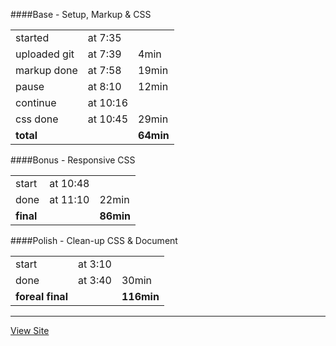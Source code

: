 ####Base - Setup, Markup & CSS
<table>
    <tr><td>started      </td><td> at 7:35  </td><td>           </td></tr>
    <tr><td>uploaded git </td><td> at 7:39  </td><td>   4min    </td></tr>
    <tr><td>markup done  </td><td> at 7:58  </td><td>   19min   </td></tr>
    <tr><td>pause        </td><td> at 8:10  </td><td>   12min   </td></tr>
    <tr><td>continue     </td><td> at 10:16 </td><td>           </td></tr>
    <tr><td>css done     </td><td> at 10:45 </td><td>   29min   </td></tr>
    <tr><td><strong>total</strong>        </td><td>          </td><td><strong>64min</strong></td></tr>
</table>

####Bonus - Responsive CSS
<table>
    <tr><td>start        </td><td> at 10:48 </td><td>           </td></tr>
    <tr><td>done         </td><td> at 11:10 </td><td>   22min   </td></tr>
    <tr><td><strong>final</strong>        </td><td>          </td><td><strong>86min</strong></td></tr>
</table>

####Polish - Clean-up CSS & Document
<table>
    <tr><td>start        </td><td> at 3:10 </td><td>           </td></tr>
    <tr><td>done         </td><td> at 3:40 </td><td>   30min   </td></tr>
    <tr><td><strong>foreal final</strong>        </td><td>          </td><td><strong>116min</strong></td></tr>
</table>

---
<a href="http://dealeronclass.github.io/standard/" target="_blank">View Site</a>